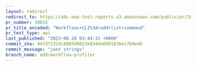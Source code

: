 ```yaml
---
layout: redirect
redirect_to: https://a8c-woo-test-reports.s3.amazonaws.com/public/pr/38816/api/index.html
pr_number: 38816
pr_title_encoded: "Workflows+CLI%3A+add+list+command"
pr_test_type: api
last_published: "2023-06-20 03:44:32 +0000"
commit_sha: 947d7132dc8885d9022e8349e690183bec7b9e4b
commit_message: "just strings"
branch_name: add/workflow-profiler
---
```

